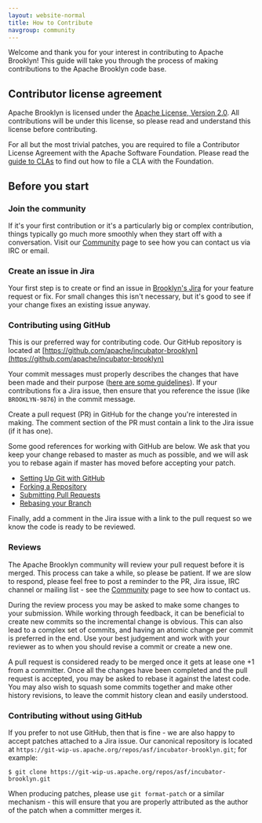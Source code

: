 ```yaml
---
layout: website-normal
title: How to Contribute
navgroup: community
---
```


Welcome and thank you for your interest in contributing to Apache Brooklyn! This guide will take you through the
process of making contributions to the Apache Brooklyn code base.


Contributor license agreement
-----------------------------

Apache Brooklyn is licensed under the [Apache License, Version 2.0](https://www.apache.org/licenses/LICENSE-2.0). All
contributions will be under this license, so please read and understand this license before contributing.

For all but the most trivial patches, you are required to file a Contributor License Agreement with the Apache
Software Foundation. Please read the [guide to CLAs](https://www.apache.org/licenses/#clas) to find out how to file a
CLA with the Foundation.


Before you start
----------------

### Join the community

If it's your first contribution or it's a particularly big or complex contribution, things typically go much more
smoothly when they start off with a conversation. Visit our [Community](index.html) page to see how you can contact
us via IRC or email.

### Create an issue in Jira

Your first step is to create or find an issue in [Brooklyn's Jira](https://issues.apache.org/jira/browse/BROOKLYN)
for your feature request or fix. For small changes this isn't necessary, but it's good to see if your change fixes an
existing issue anyway.


### Contributing using GitHub

This is our preferred way for contributing code. Our GitHub repository is located at
[https://github.com/apache/incubator-brooklyn](https://github.com/apache/incubator-brooklyn)

Your commit messages must properly describes the changes that have been made and their purpose
([here are some guidelines](http://tbaggery.com/2008/04/19/a-note-about-git-commit-messages.html)). If your
contributions fix a Jira issue, then ensure that you reference the issue (like `BROOKLYN-9876`) in the commit message.

Create a pull request (PR) in GitHub for the change you're interested in making. The comment section of the PR must
contain a link to the Jira issue (if it has one).

Some good references for working with GitHub are below.  We ask that you keep your change rebased to master as much
as possible, and we will ask you to rebase again if master has moved before accepting your patch.

- [Setting Up Git with GitHub](https://help.github.com/articles/set-up-git)
- [Forking a Repository](https://help.github.com/articles/fork-a-repo)
- [Submitting Pull Requests](https://help.github.com/articles/using-pull-requests)
- [Rebasing your Branch](https://help.github.com/articles/interactive-rebase)

Finally, add a comment in the Jira issue with a link to the pull request so we know the code is ready to be reviewed.

### Reviews

The Apache Brooklyn community will review your pull request before it is merged. This process can take a while, so
please be patient. If we are slow to respond, please feel free to post a reminder to the PR, Jira issue, IRC channel
or mailing list - see the [Community](index.html) page to see how to contact us.

During the review process you may be asked to make some changes to your submission. While working through feedback,
it can be beneficial to create new commits so the incremental change is obvious.  This can also lead to a complex set
of commits, and having an atomic change per commit is preferred in the end.  Use your best judgement and work with
your reviewer as to when you should revise a commit or create a new one.

A pull request is considered ready to be merged once it gets at lease one +1 from a committer. Once all the changes
have been completed and the pull request is accepted, you may be asked to rebase it against the latest code. You may
also wish to squash some commits together and make other history revisions, to leave the commit history clean and
easily understood.


### Contributing without using GitHub

If you prefer to not use GitHub, then that is fine - we are also happy to accept patches attached to a Jira issue.
Our canonical repository is located at `https://git-wip-us.apache.org/repos/asf/incubator-brooklyn.git`; for example:

    $ git clone https://git-wip-us.apache.org/repos/asf/incubator-brooklyn.git

When producing patches, please use `git format-patch` or a similar mechanism - this will ensure that you are properly
attributed as the author of the patch when a committer merges it.
